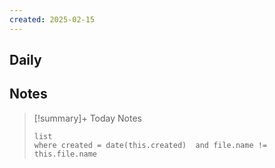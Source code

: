 ```yaml
---
created: 2025-02-15
---
```


## Daily


## Notes

> [!summary]+ Today Notes
> ```dataview
> list
> where created = date(this.created)  and file.name != this.file.name
> ```